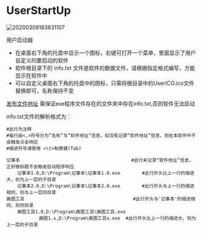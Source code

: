 # UserStartUp

![20200309183831107](https://github.com/fengbinmov/UserStartUp\20200309183831107.jpg)

用户启动器  

* 在桌面右下角的托盘中显示一个图标，右键可打开一个菜单，里面显示了用户自定义的要启动的软件    
* 软件根目录下的 info.txt 文件是软件的数据文件，请根据指定格式编写，方能显示在软件中  
* 可以自定义桌面右下角的托盘中的图标，只需将根目录中的UserICO.ico文件替换即可，名称保持不变  

[发布文件地址](https://github.com/fengbinmov/UserStartUp/tree/master/WindowsFormsApp1/bin/Release)  需保证exe程序文件存在的文件夹中存在info.txt,否则软件无法启动

info.txt文件的解析格式为：

```
#此行为注释
#每行由<,>符号分为“名称”与“软件地址”信息，如没有记录“软件地址”信息，则在本软件中不会触发点击响应
#缩进符号请使用 <\t>制表键(Tab)

记事本											#此行未记录“软件地址”信息，正好做标题不会触发启动程序响应
	记事本1.0,D:\Program\记事本\记事本1.0.exe		#此行开头比上一行的缩进大，则为上一层的子目录
	记事本2.0,D:\Program\记事本\记事本2.0.exe		#此行开头与上一行的缩进相同，则与上一层同目录
画图工具										#此行开头与'记事本'的缩进相同，则同目录
	画图工具1.0,D:\Program\画图工具\画图工具.exe
			画图1.x,D:\Program\画图工具x.exe	#此行开头比上一行的缩进大，则为上一层的子目录
	
```

